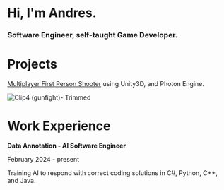 
<!--
**andreso4389/andreso4389** is a ✨ _special_ ✨ repository because its `README.md` (this file) appears on your GitHub profile.

Here are some ideas to get you started:

- 🔭 I’m currently working on ...
- 🌱 I’m currently learning ...
- 👯 I’m looking to collaborate on ...
- 🤔 I’m looking for help with ...
- 💬 Ask me about ...
- 📫 How to reach me: ...
- 😄 Pronouns: ...
- ⚡ Fun fact: ...
-->

# Hi, I'm Andres.
### Software Engineer, self-taught Game Developer.

# Projects
[Multiplayer First Person Shooter](https://github.com/andreso4389/Multiplayer-FPS-Project) using Unity3D, and Photon Engine.

![Clip4 (gunfight)- Trimmed](https://github.com/andreso4389/andreso4389/assets/68661698/3dec8c82-3ee3-4ad0-8dc8-b693df383256)

# Work Experience
**Data Annotation - AI Software Engineer**

February 2024 - present

Training AI to respond with correct coding solutions in C#, Python, C++, and Java.
